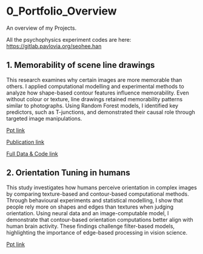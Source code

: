 # 0_Portfolio_Overview
An overview of my Projects.

All the psychophysics experiment codes are here: https://gitlab.pavlovia.org/seohee.han

## 1. Memorability of scene line drawings
This research examines why certain images are more memorable than others. I applied computational modelling and experimental methods to analyze how shape-based contour features influence memorability. Even without colour or texture, line drawings retained memorability patterns similar to photographs. Using Random Forest models, I identified key predictors, such as T-junctions, and demonstrated their causal role through targeted image manipulations.

[Ppt link](https://drive.google.com/file/d/1e-GXFXfdsVO3Ki4Rci9sbAp4GxLv88Oy/view?usp=sharing) 

[Publication link](https://link.springer.com/article/10.3758/s13421-023-01478-4)

[Full Data & Code link](https://osf.io/yvek2/)

## 2. Orientation Tuning in humans
This study investigates how humans perceive orientation in complex images by comparing texture-based and contour-based computational methods. Through behavioural experiments and statistical modelling, I show that people rely more on shapes and edges than textures when judging orientation. Using neural data and an image-computable model, I demonstrate that contour-based orientation computations better align with human brain activity. These findings challenge filter-based models, highlighting the importance of edge-based processing in vision science.

[Ppt link](https://drive.google.com/file/d/1S12H1B69XabA3PpYL-Oc38ubC4eHQlrM/view?usp=sharing)
